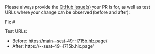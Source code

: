 Please always provide the [GitHub issue(s)](../issues) your PR is for, as well as test URLs where your change can be observed (before and after):

Fix #<gh-issue-id>

Test URLs:
- Before: https://main--seat-49--l715b.hlx.page/
- After: https://<branch>--seat-49--l715b.hlx.page/
